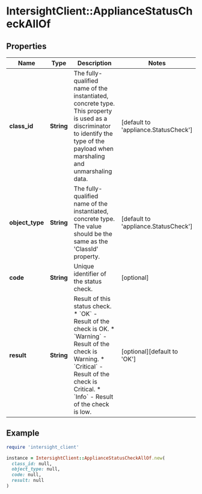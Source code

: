 # IntersightClient::ApplianceStatusCheckAllOf

## Properties

| Name | Type | Description | Notes |
| ---- | ---- | ----------- | ----- |
| **class_id** | **String** | The fully-qualified name of the instantiated, concrete type. This property is used as a discriminator to identify the type of the payload when marshaling and unmarshaling data. | [default to &#39;appliance.StatusCheck&#39;] |
| **object_type** | **String** | The fully-qualified name of the instantiated, concrete type. The value should be the same as the &#39;ClassId&#39; property. | [default to &#39;appliance.StatusCheck&#39;] |
| **code** | **String** | Unique identifier of the status check. | [optional] |
| **result** | **String** | Result of this status check. * &#x60;OK&#x60; - Result of the check is OK. * &#x60;Warning&#x60; - Result of the check is Warning. * &#x60;Critical&#x60; - Result of the check is Critical. * &#x60;Info&#x60; - Result of the check is low. | [optional][default to &#39;OK&#39;] |

## Example

```ruby
require 'intersight_client'

instance = IntersightClient::ApplianceStatusCheckAllOf.new(
  class_id: null,
  object_type: null,
  code: null,
  result: null
)
```

